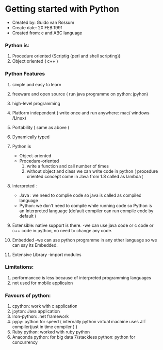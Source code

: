 # Getting started with Python

- Created by: Guido van Rossum
- Create date: 20 FEB 1991
- Created from: c and ABC language
	  
### Python is:

1. Procedure oriented (Scriptig (perl and shell scripting))
2. Object oriented ( c++ )

### Python Features
1. simple and easy to learn 
2. freeware and open source ( run java programme on python: jpyhon) 
3. high-level programming 
4. Platform independent ( write once and run anywhere: mac/ windows /Linux) 
5. Portability ( same as above )
6. Dynamically typed 
7. Python is 
	- Object-oriented
	- Procedure-oriented
	    1. write a function and call number of times 
	    2. without object and class we can write code in python ( procedure oriented concept come in Java from  1.8 called as lambda ) 

8. Interpreted : 
   - Java : we need to complie code so java is called as compiled language  
   - Python:  we don't need to compile while running code so Python is an Interpreted language (default compiler can run compile code by default )

9. Extensible: native support is there.
	-we can use java code or c code or c++ code in python, no need to change any code. 

10. Embedded 
	-we can use python programme in any other language so we can say its Embedded.

11. Extensive Library
	-import modules 
  
### Limitations:
1. performancce is less because of interpreted programming languages
2. not used for mobile applicaion 

### Favours of python:

1. cpython: work with c application 
2. jpyton: Java application
3. Iron-python: .net framework 
4. pypy: python for speed ( internally python virtual machine uses JIT compiler(just in time compiler ) )
5. Ruby python: worked with ruby python
6. Anaconda python:  for big data 
7/stackless python: python for concurrency 
